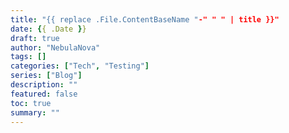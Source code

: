 ```yaml
---
title: "{{ replace .File.ContentBaseName "-" " " | title }}"
date: {{ .Date }}
draft: true
author: "NebulaNova"
tags: []
categories: ["Tech", "Testing"]
series: ["Blog"]
description: ""
featured: false
toc: true
summary: ""
---
```


